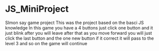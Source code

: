 # JS_MiniProject
SImon say game project 
This was the project based on the basci JS knowledge 
In this game you have a 4 buttons just click one button and it just blink after you will leave after that as you move forward you will just click the last button and the one new button if it correct it will pass to the level 3 and so on the game will continue 
